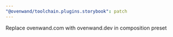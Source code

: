 ```yaml
---
"@ovenwand/toolchain.plugins.storybook": patch
---
```


Replace ovenwand.com with ovenwand.dev in composition preset
